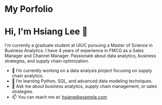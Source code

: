 # My Porfolio

# Hi, I'm Hsiang Lee 👋

I'm currently a graduate student at UIUC pursuing a Master of Science in Business Analytics. I have 4 years of experience in FMCG as a Sales Manager and Channel Manager. Passionate about data analytics, business strategies, and supply chain optimization. 

- 🔭 I’m currently working on a data analysis project focusing on supply chain analytics.
- 🌱 I’m learning Python, SQL, and advanced data modeling techniques.
- 💬 Ask me about business analytics, supply chain management, or sales strategies.
- 📫 You can reach me at: hsiang@example.com

